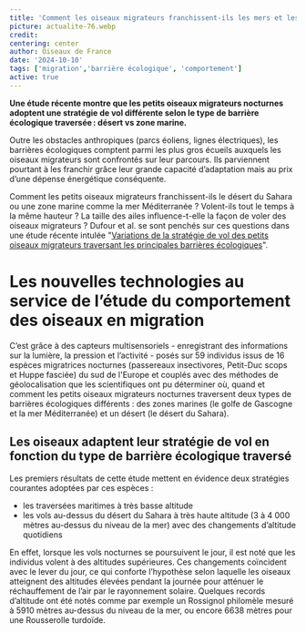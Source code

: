 ```yaml
--- 
title: 'Comment les oiseaux migrateurs franchissent-ils les mers et les déserts ?'
picture: actualite-76.webp 
credit:  
centering: center 
author: Oiseaux de France 
date: '2024-10-10' 
tags: ['migration','barrière écologique', 'comportement'] 
active: true 
---
```

**Une étude récente montre que les petits oiseaux migrateurs nocturnes adoptent une stratégie de vol différente selon le type de barrière écologique traversée : désert vs zone marine.** 

 Outre les obstacles anthropiques (parcs éoliens, lignes électriques), les barrières écologiques comptent parmi les plus gros écueils auxquels les oiseaux migrateurs sont confrontés sur leur parcours. Ils parviennent pourtant à les franchir grâce leur grande capacité d’adaptation mais au prix d’une dépense énergétique conséquente.  

Comment les petits oiseaux migrateurs franchissent-ils le désert du Sahara ou une zone marine comme la mer Méditerranée ? Volent-ils tout le temps à la même hauteur ? La taille des ailes influence-t-elle la façon de voler des oiseaux migrateurs ? Dufour et al. se sont penchés sur ces questions dans une étude récente intulée "[Variations de la stratégie de vol des petits oiseaux migrateurs traversant les principales barrières écologiques](https://www.biorxiv.org/content/10.1101/2024.08.18.608464v1.full#page)".  

# Les nouvelles technologies au service de l’étude du comportement des oiseaux en migration 

C’est grâce à des capteurs multisensoriels - enregistrant des informations sur la lumière, la pression et l’activité - posés sur 59 individus issus de 16 espèces migratrices nocturnes (passereaux  insectivores, Petit-Duc scops et Huppe fasciée) du sud de l'Europe et couplés avec des méthodes de géolocalisation que les scientifiques ont pu déterminer où, quand et comment les petits oiseaux migrateurs nocturnes traversent deux types de barrières écologiques différents : des zones marines (le golfe de Gascogne et la mer Méditerranée) et un désert (le désert du Sahara). 

## Les oiseaux adaptent leur stratégie de vol en fonction du type de barrière écologique traversé 

Les premiers résultats de cette étude mettent en évidence deux stratégies courantes adoptées par ces espèces : 

- les traversées maritimes à très basse altitude  
- les vols au-dessus du désert du Sahara à très haute altitude (3 à 4 000 mètres au-dessus du niveau de la mer) avec des changements d’altitude quotidiens  

En effet, lorsque les vols nocturnes se poursuivent le jour, il est noté que les individus volent à des altitudes supérieures. Ces changements coïncident avec le lever du jour, ce qui conforte l’hypothèse selon laquelle les oiseaux atteignent des altitudes élevées pendant la journée pour atténuer le réchauffement de l’air par le rayonnement solaire. Quelques records d’altitude ont été notés comme par exemple un Rossignol philomèle mesuré à 5910 mètres au-dessus du niveau de la mer, ou encore 6638 mètres pour une Rousserolle turdoïde. 

 